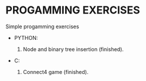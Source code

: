 # PROGAMMING EXERCISES
Simple progamming exercises

- PYTHON: 
    1. Node and binary tree insertion (finished).

- C:
    1. Connect4 game (finished).